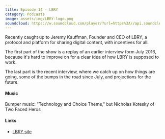 ```yaml
---
title: Episode 14 - LBRY
category: Podcasts
image: assets/img/LBRY-logo.png
soundcloud: https://w.soundcloud.com/player/?url=https%3A//api.soundcloud.com/tracks/311077416
---
```


Recently caught up to Jeremy Kauffman, Founder and CEO of LBRY, a protocol and platform for sharing digital content, with incentives for all.

<!-- more -->

The first part of the show is a replay of an earlier interview form July 2016, because it's hard to improve on for a clear idea of how LBRY is supposed to work.

The last part is the recent interview, where we catch up on how things are going, some of the bumps in the road since July, and projections for the future.

#### Music

Bumper music: "Technology and Choice Theme," but Nicholas Kotesky of Two Faced Heros

#### Links

- [LBRY site](LBRY.io)
